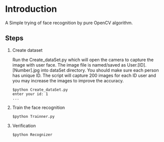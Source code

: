 # Introduction

A Simple trying of face recognition by pure OpenCV algorithm.

## Steps

1. Create dataset

   Run the Create_dataSet.py which will open the camera to capture the image with user face. The image file is named/saved as User.[ID].[Number].jpg into dataSet directory. You should make sure each person has unique ID. The script will capture 200 images for each ID user and you may increase the images to improve the accuracy.

   ```
   $python Create_dataSet.py
   enter your id: 1
   ...
   ```

2. Train the face recognition

   ```
   $python Trainner.py
   ```

3. Verification

   ```
   $python Recognizer
   ```

   